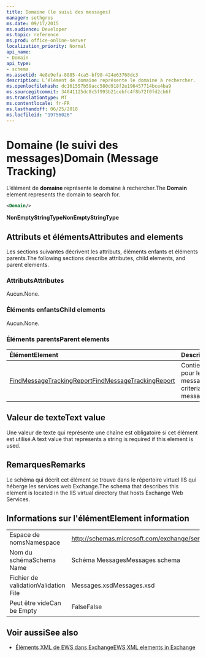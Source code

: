 ```yaml
---
title: Domaine (le suivi des messages)
manager: sethgros
ms.date: 09/17/2015
ms.audience: Developer
ms.topic: reference
ms.prod: office-online-server
localization_priority: Normal
api_name:
- Domain
api_type:
- schema
ms.assetid: 4e8e9efa-8885-4ca5-bf90-424e63768dc3
description: L’élément de domaine représente le domaine à rechercher.
ms.openlocfilehash: dc161557b59acc580d918f2e196457714bce4ba9
ms.sourcegitcommit: 34041125dc8c5f993b21cebfc4f8b72f0fd2cb6f
ms.translationtype: MT
ms.contentlocale: fr-FR
ms.lasthandoff: 06/25/2018
ms.locfileid: "19756026"
---
```

# <a name="domain-message-tracking"></a><span data-ttu-id="62872-103">Domaine (le suivi des messages)</span><span class="sxs-lookup"><span data-stu-id="62872-103">Domain (Message Tracking)</span></span>

<span data-ttu-id="62872-104">L’élément de **domaine** représente le domaine à rechercher.</span><span class="sxs-lookup"><span data-stu-id="62872-104">The **Domain** element represents the domain to search for.</span></span> 
  
```XML
<Domain/>
```

 <span data-ttu-id="62872-105">**NonEmptyStringType**</span><span class="sxs-lookup"><span data-stu-id="62872-105">**NonEmptyStringType**</span></span>
## <a name="attributes-and-elements"></a><span data-ttu-id="62872-106">Attributs et éléments</span><span class="sxs-lookup"><span data-stu-id="62872-106">Attributes and elements</span></span>

<span data-ttu-id="62872-107">Les sections suivantes décrivent les attributs, éléments enfants et éléments parents.</span><span class="sxs-lookup"><span data-stu-id="62872-107">The following sections describe attributes, child elements, and parent elements.</span></span>
  
### <a name="attributes"></a><span data-ttu-id="62872-108">Attributs</span><span class="sxs-lookup"><span data-stu-id="62872-108">Attributes</span></span>

<span data-ttu-id="62872-109">Aucun.</span><span class="sxs-lookup"><span data-stu-id="62872-109">None.</span></span>
  
### <a name="child-elements"></a><span data-ttu-id="62872-110">Éléments enfants</span><span class="sxs-lookup"><span data-stu-id="62872-110">Child elements</span></span>

<span data-ttu-id="62872-111">Aucun.</span><span class="sxs-lookup"><span data-stu-id="62872-111">None.</span></span>
  
### <a name="parent-elements"></a><span data-ttu-id="62872-112">Éléments parents</span><span class="sxs-lookup"><span data-stu-id="62872-112">Parent elements</span></span>

|<span data-ttu-id="62872-113">**Élément**</span><span class="sxs-lookup"><span data-stu-id="62872-113">**Element**</span></span>|<span data-ttu-id="62872-114">**Description**</span><span class="sxs-lookup"><span data-stu-id="62872-114">**Description**</span></span>|
|:-----|:-----|
|[<span data-ttu-id="62872-115">FindMessageTrackingReport</span><span class="sxs-lookup"><span data-stu-id="62872-115">FindMessageTrackingReport</span></span>](findmessagetrackingreport.md) <br/> |<span data-ttu-id="62872-116">Contient des critères pour les types de messages.</span><span class="sxs-lookup"><span data-stu-id="62872-116">Contains criteria for the types of messages to find.</span></span>  <br/> |
   
## <a name="text-value"></a><span data-ttu-id="62872-117">Valeur de texte</span><span class="sxs-lookup"><span data-stu-id="62872-117">Text value</span></span>

<span data-ttu-id="62872-118">Une valeur de texte qui représente une chaîne est obligatoire si cet élément est utilisé.</span><span class="sxs-lookup"><span data-stu-id="62872-118">A text value that represents a string is required if this element is used.</span></span>
  
## <a name="remarks"></a><span data-ttu-id="62872-119">Remarques</span><span class="sxs-lookup"><span data-stu-id="62872-119">Remarks</span></span>

<span data-ttu-id="62872-120">Le schéma qui décrit cet élément se trouve dans le répertoire virtuel IIS qui héberge les services web Exchange.</span><span class="sxs-lookup"><span data-stu-id="62872-120">The schema that describes this element is located in the IIS virtual directory that hosts Exchange Web Services.</span></span>
  
## <a name="element-information"></a><span data-ttu-id="62872-121">Informations sur l'élément</span><span class="sxs-lookup"><span data-stu-id="62872-121">Element information</span></span>

|||
|:-----|:-----|
|<span data-ttu-id="62872-122">Espace de noms</span><span class="sxs-lookup"><span data-stu-id="62872-122">Namespace</span></span>  <br/> |http://schemas.microsoft.com/exchange/services/2006/messages  <br/> |
|<span data-ttu-id="62872-123">Nom du schéma</span><span class="sxs-lookup"><span data-stu-id="62872-123">Schema Name</span></span>  <br/> |<span data-ttu-id="62872-124">Schéma Messages</span><span class="sxs-lookup"><span data-stu-id="62872-124">Messages schema</span></span>  <br/> |
|<span data-ttu-id="62872-125">Fichier de validation</span><span class="sxs-lookup"><span data-stu-id="62872-125">Validation File</span></span>  <br/> |<span data-ttu-id="62872-126">Messages.xsd</span><span class="sxs-lookup"><span data-stu-id="62872-126">Messages.xsd</span></span>  <br/> |
|<span data-ttu-id="62872-127">Peut être vide</span><span class="sxs-lookup"><span data-stu-id="62872-127">Can be Empty</span></span>  <br/> |<span data-ttu-id="62872-128">False</span><span class="sxs-lookup"><span data-stu-id="62872-128">False</span></span>  <br/> |
   
## <a name="see-also"></a><span data-ttu-id="62872-129">Voir aussi</span><span class="sxs-lookup"><span data-stu-id="62872-129">See also</span></span>

- [<span data-ttu-id="62872-130">Éléments XML de EWS dans Exchange</span><span class="sxs-lookup"><span data-stu-id="62872-130">EWS XML elements in Exchange</span></span>](ews-xml-elements-in-exchange.md)

